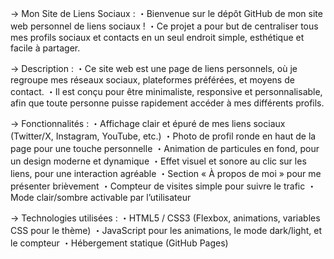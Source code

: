 → Mon Site de Liens Sociaux :
・Bienvenue sur le dépôt GitHub de mon site web personnel de liens sociaux !
・Ce projet a pour but de centraliser tous mes profils sociaux et contacts en un seul endroit simple, esthétique et facile à partager.

→ Description :
・Ce site web est une page de liens personnels, où je regroupe mes réseaux sociaux, plateformes préférées, et moyens de contact.
・Il est conçu pour être minimaliste, responsive et personnalisable, afin que toute personne puisse rapidement accéder à mes différents profils.

→ Fonctionnalités :
・Affichage clair et épuré de mes liens sociaux (Twitter/X, Instagram, YouTube, etc.)
・Photo de profil ronde en haut de la page pour une touche personnelle
・Animation de particules en fond, pour un design moderne et dynamique
・Effet visuel et sonore au clic sur les liens, pour une interaction agréable
・Section « À propos de moi » pour me présenter brièvement
・Compteur de visites simple pour suivre le trafic
・Mode clair/sombre activable par l’utilisateur

→ Technologies utilisées :
・HTML5 / CSS3 (Flexbox, animations, variables CSS pour le thème)
・JavaScript pour les animations, le mode dark/light, et le compteur
・Hébergement statique (GitHub Pages)

